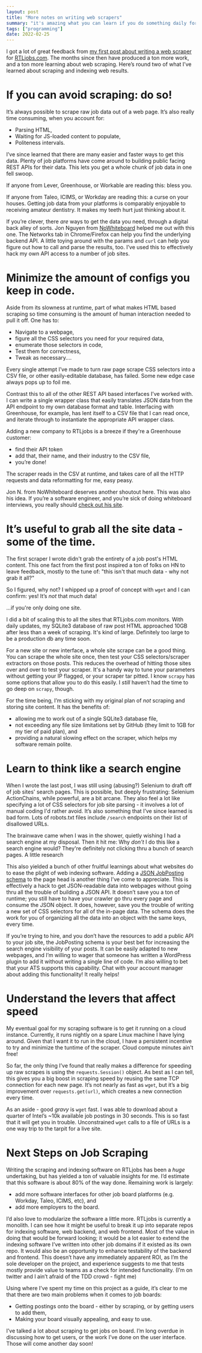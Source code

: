 ```yaml
---
layout: post
title: "More notes on writing web scrapers"
summary: "it's amazing what you can learn if you do something daily for months"
tags: ["programming"]
date: 2022-02-25
---
```


I got a lot of great feedback from
[my first post about writing a web scraper](https://cushychicken.github.io/rules-for-web-scrapers/)
for [RTLjobs.com](https://www.rtljobs.com). The months since then have produced
a ton more work, and a ton more learning about web scraping. Here’s round two of
what I’ve learned about scraping and indexing web results.

# If you can avoid scraping: do so!

It’s always possible to scrape raw job data out of a web page. It’s also really
time consuming, when you account for:

- Parsing HTML,
- Waiting for JS-loaded content to populate,
- Politeness intervals.

I’ve since learned that there are many easier and faster ways to get this data.
Plenty of job platforms have come around to building public facing REST APIs for
their data. This lets you get a whole chunk of job data in one fell swoop.

If anyone from Lever, Greenhouse, or Workable are reading this: bless you.

If anyone from Taleo, ICIMS, or Workday are reading this: a curse on your
houses. Getting job data from your platforms is comparably enjoyable to
receiving amateur dentistry. It makes my teeth hurt just thinking about it.

If you’re clever, there _are_ ways to get the data you need, through a digital
back alley of sorts. Jon Nguyen from [NoWhiteboard](https://nowhiteboard.org)
helped me out with this one. The Networks tab in Chrome/Firefox can help you
find the underlying backend API. A little toying around with the params and
`curl` can help you figure out how to call and parse the results, too. I’ve used
this to effectively hack my own API access to a number of job sites.

# Minimize the amount of configs you keep in code.

Aside from its slowness at runtime, part of what makes HTML based scraping so
time consuming is the amount of human interaction needed to pull it off. One has
to:

- Navigate to a webpage,
- figure all the CSS selectors you need for your required data,
- enumerate those selectors in code,
- Test them for correctness,
- Tweak as necessary….

Every single attempt I’ve made to turn raw page scrape CSS selectors into a CSV
file, or other easily-editable database, has failed. Some new edge case always
pops up to foil me.

Contrast this to all of the other REST API based interfaces I’ve worked with. I
can write a single wrapper class that easily translates JSON data from the API
endpoint to my own database format and table. Interfacing with Greenhouse, for
example, has lent itself to a CSV file that I can read once, and iterate through
to instantiate the appropriate API wrapper class.

Adding a new company to RTLjobs is a breeze if they're a Greenhouse customer:

- find their API token
- add that, their name, and their industry to the CSV file,
- you’re done!

The scraper reads in the CSV at runtime, and takes care of all the HTTP requests
and data reformatting for me, easy peasy.

Jon N. from NoWhiteboard deserves another shoutout here. This was also his idea.
If you’re a software engineer, and you’re sick of doing whiteboard interviews,
you really should [check out his site](https://nowhiteboard.org).

# It’s useful to grab all the site data - some of the time.

The first scraper I wrote didn't grab the entirety of a job post's HTML content.
This one fact from the first post inspired a ton of folks on HN to leave
feedback, mostly to the tune of: "this isn't that much data - why not grab it
all?"

So I figured, why not? I whipped up a proof of concept with `wget` and I can
confirm: yes! It’s _not_ that much data!

...if you're only doing one site.

I did a bit of scaling this to all the sites that RTLjobs.com monitors. With
daily updates, my SQLite3 database of raw post HTML approached 10GB after less
than a week of scraping. It's kind of large. Definitely too large to be a
production db any time soon.

For a new site or new interface, a whole site scrape can be a good thing. You
can scrape the whole site once, then test your CSS selectors/scraper extractors
on those posts. This reduces the overhead of hitting those sites over and over
to test your scraper. It's a handy way to tune your parameters without getting
your IP flagged, or your scraper tar pitted. I know `scrapy` has some options
that allow you to do this easily. I _still_ haven’t had the time to go deep on
`scrapy`, though.

For the time being, I’m sticking with my original plan of _not_ scraping and
storing site content. It has the benefits of:

- allowing me to work out of a single SQLite3 database file,
- not exceeding any file size limitations set by GitHub (they limit to 1GB for
  my tier of paid plan), and
- providing a natural slowing effect on the scraper, which helps my software
  remain polite.

# Learn to think like a search engine

When I wrote the last post, I was still using (abusing?) Selenium to draft off
of job sites' search pages. This is possible, but deeply frustrating: Selenium
ActionChains, while powerful, are a bit arcane. They also feel a lot like
specifying a lot of CSS selectors for job site parsing - it involves a lot of
manual coding I'd rather avoid. It’s also something that I’ve since learned is
bad form. Lots of robots.txt files include `/search` endpoints on their list of
disallowed URLs.

The brainwave came when I was in the shower, quietly wishing I had a search
engine at my disposal. Then it hit me: Why _don't_ I do this like a search
engine would? They're definitely not clicking thru a bunch of search pages. A
little research

This also yielded a bunch of other fruitful learnings about what websites do to
ease the plight of web indexing software. Adding a
[JSON JobPosting schema](https://schema.org/JobPosting) to the page head is
another thing I’ve come to appreciate. This is effectively a hack to get
JSON-readable data into webpages without going thru all the trouble of building
a JSON API. It doesn’t save you a ton of runtime; you still have to have your
crawler go thru every page and consume the JSON object. It does, however, save
you the trouble of writing a new set of CSS selectors for all of the in-page
data. The schema does the work for you of organizing all the data into an object
with the same keys, every time.

If you’re trying to hire, and you don’t have the resources to add a public API
to your job site, the JobPosting schema is your best bet for increasing the
search engine visibility of your posts. It can be easily adapted to new
webpages, and I’m willing to wager that someone has written a WordPress plugin
to add it without writing a single line of code. I’m also willing to bet that
your ATS supports this capability. Chat with your account manager about adding
this functionality! It really helps!

# Understand the levers that affect speed

My eventual goal for my scraping software is to get it running on a cloud
instance. Currently, it runs nightly on a spare Linux machine I have lying
around. Given that I want it to run in the cloud, I have a persistent incentive
to try and minimize the tuntime of the scraper. Cloud compute minutes ain't
free!

So far, the only thing I’ve found that really makes a difference for speeding up
raw scrapes is using the `requests.Session()` object. As best as I can tell,
this gives you a big boost in scraping speed by reusing the same TCP connection
for each new page. It’s not nearly as fast as `wget`, but it’s a big improvement
over `requests.get(url)`, which creates a new connection every time.

As an aside - good _gravy_ is `wget` fast. I was able to download about a
quarter of Intel’s ~10k available job postings in 30 seconds. This is so fast
that it will get you in trouble. Unconstrained `wget` calls to a file of URLs is
a one way trip to the tarpit for a live site.

# Next Steps on Job Scraping

Writing the scraping and indexing software on RTLjobs has been a _huge_
undertaking, but has yielded a ton of valuable insights for me. I’d estimate
that this software is about 80% of the way done. Remaining work is largely:

- add more software interfaces for other job board platforms (e.g. Workday,
  Taleo, ICIMS, etc), and
- add more employers to the board.

I’d also love to modularize the software a little more. RTLjobs is currently a
monolith. I can see how it might be useful to break it up into separate repos
for indexing software, web backend, and web frontend. Most of the value in doing
that would be forward looking; it would be a lot easier to extend the indexing
software I’ve written into other job domains if it existed as its own repo. It
would also be an opportunity to enhance testability of the backend and frontend.
This doesn’t have any immediately apparent ROI, as I’m the sole developer on the
project, and experience suggests to me that tests mostly provide value to teams
as a check for intended functionality. (I’m on twitter and I ain’t afraid of the
TDD crowd - fight me)

Using where I’ve spent my time on this project as a guide, it’s clear to me that
there are two main problems when it comes to job boards:

- Getting postings onto the board - either by scraping, or by getting users to
  add them,
- Making your board visually appealing, and easy to use.

I’ve talked a lot about scraping to get jobs on board. I’m long overdue in
discussing how to get users, or the work I’ve done on the user interface. Those
will come another day soon!
